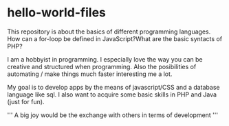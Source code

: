 # hello-world-files
This repository is about the basics of different programming languages. How can a for-loop be defined in JavaScript?What are the basic syntacts of PHP?

I am a hobbyist in programming. I especially love the way you can be creative and structured when programming. Also the posibilities of automating / make things much faster interesting me a lot.

My goal is to develop apps by the means of javascript/CSS and a database language like sql. I also want to acquire some basic skills in PHP and Java (just for fun).

'''
A big joy would be the exchange with others in terms of development
'''
